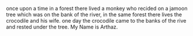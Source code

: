 once upon a time in a forest there lived a monkey who recided on a jamoon tree which was on the bank of the river,
in the same forest there lives the crocodile and his wife.
one day the crocodile came to the banks of the rive and rested under the tree.
My Name is Arthaz.